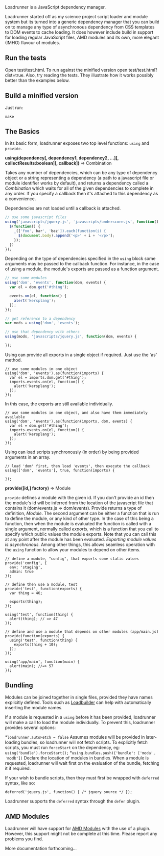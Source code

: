 Loadrunner is a JavaScript dependency manager.

Loadrunner started off as my science project script loader and module system but its turned into a generic dependency manager that you can build on to manage any type of asynchronous dependency from CSS templates to DOM events to cache loading.  It does however include build in support for loading regular JavaScript files, AMD modules and its own, more elegant (IMHO) flavour of modules.

Run the tests
-------------

Open test/test.html.  To run against the minified version open test/test.html?dist=true. Also, try reading the tests.  They illustrate how it works possibly better than the examples below.

Build a minified version
------------------------

Just run:

    make


The Basics
----------

In its basic form, loadrunner exposes two top level functions: `using` and `provide`.

__using(dependency[, dependency1, dependency2, ...][, collectResults:boolean][, callback])__ => Combination

Takes any number of dependencies, which can be any type of dependency object or a string representing a dependency (a path to a javascript file or module identifier works by default), and returns a dependency called a *Combination* which waits for all of the given dependencies to complete in any order.  If you specify a callback then it's attached to this dependency as a convenience.

Dependencies are not loaded until a callback is attached.

```javascript
// use some javascript files
using('javascripts/jquery.js', 'javascripts/underscore.js', function() {
  $(function() {
    _(['foo', bar', 'baz']).each(function(i) {
      $(document.body).append('<p>' + i + '</p>');
    });
  })
});
```

Depending on the type of dependencies specified in the `using` block some arguments may be passed to the callback function.  For instance, in the case of using a module, the module's exports are passed as a function argument.

```javascript
// use some modules
using('dom', 'events', function(dom, events) {
  var el = dom.get('#thing');

  events.on(el, function() {
    alert('kersplang');
  });
});

// get reference to a dependency
var mods = using('dom', 'events');

// use that dependency with others
using(mods, 'javascripts/jquery.js', function(dom, events) {

});
```

Using can provide all exports in a single object if required.  Just use the 'as' method.

    // use some modules in one object
    using('dom', 'events').as(function(imports) {
      var el = imports.dom.get('#thing');
      imports.events.on(el, function() {
        alert('kersplang');
      });
    });

In this case, the exports are still available individually.

    // use some modules in one object, and also have them immediately available
    using('dom', 'events').as(function(imports, dom, events) {
      var el = dom.get('#thing');
      imports.events.on(el, function() {
        alert('kersplang');
      });
    });

Using can load scripts synchronously (in order) by being provided arguments in an array.

    // load 'dom' first, then load 'events', then execute the callback
    using(['dom', 'events'], true, function(imports) {

    });


__provide([id,] factory)__ => Module

`provide` defines a module with the given id.  If you don't provide an id then the module's id will be inferred from the location of the javascript file that contains it (dom/events.js => dom/events).  Provide returns a type of definition, *Module*.  The second argument can be either a function that is run to define the module, or any kind of other type.  In the case of this being a function, then when the module is evaluated the function is called with a single argument, normally called *exports*, which is a function that you call to specify which public values the module exports.  Note that you can call this at any point after the module has been evaluated.  _Exporting module values is asynchronous._  Among other things, this allows seamless operation with the `using` function to allow your modules to depend on other items.

    // define a module, "config", that exports some static values
    provide('config', {
      env: 'staging',
      admin: true
    });

    // define then use a module, test
    provide('test', function(exports) {
      var thing = 46;

      exports(thing);
    });

    using('test', function(thing) {
      alert(thing); // => 47
    });

    // define and use a module that depends on other modules (app/main.js)
    provide(function(exports) {
      using('test', function(thing) {
        exports(thing + 10);
      });
    });

    using('app/main', function(main) {
      alert(main); //=> 57
    });

Bundling
--------

Modules can be joined together in single files, provided they have names explicitly defined.  Tools such as [Loadbuilder](https://github.com/danwrong/loadbuilder) can help with automatically inserting the module names.

If a module is requested in a `using` before it has been provided, loadrunner will make a call to load the module individually.  To prevent this, loadrunner provides several options:

*`loadrunner.autoFetch = false` Assumes modules will be provided in later-loading bundles, so loadrunner will not fetch scripts.  To explicitly fetch scripts, you must run `forceStart` on the dependency, eg: `using('bundle').forceStart();`
*`using.bundles.push({'bundle': ['moda', 'modb'])` Declare the location of modules in bundles. When a module is requested, loadrunner will wait first on the evaluation of the bundle, fetching it if required.

If your wish to bundle scripts, then they must first be wrapped with `deferred` syntax, like so:

    deferred('jquery.js', function() { /* jquery source */ });

Loadrunner supports the `deferred` syntax through the `defer` plugin.

AMD Modules
-----------

Loadrunner will have support for [AMD Modules](http://wiki.commonjs.org/wiki/Modules/AsynchronousDefinition) with the use of a plugin.  However, this support might not be complete at this time.  Please report any problems you find.


More documentation forthcoming...

